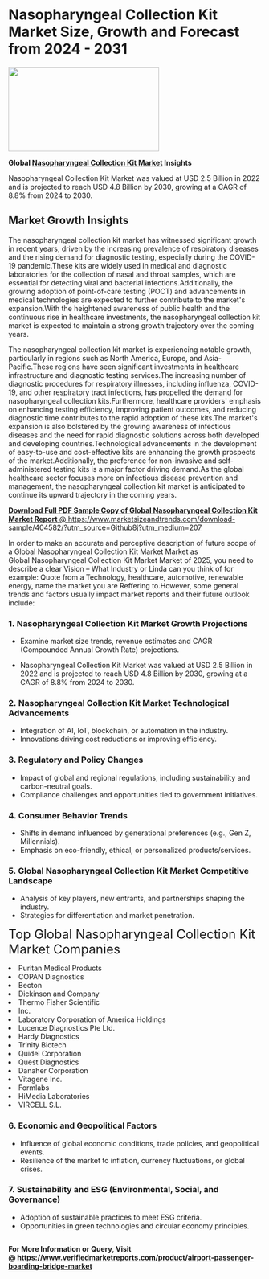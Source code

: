<H1>Nasopharyngeal Collection Kit Market Size, Growth and Forecast from 2024 - 2031</H1><img class="aligncenter size-medium wp-image-584254" src="https://thirdeyenews.in/wp-content/uploads/2024/09/Global-Market-Research-300x168.jpeg" alt="" width="300" height="168" /><p><strong>Global&nbsp;<a href="https://www.marketsizeandtrends.com/download-sample/404582/?utm_source=Github8j?utm_medium=207">Nasopharyngeal Collection Kit Market</a> Insights</strong></p><p>Nasopharyngeal Collection Kit Market was valued at USD 2.5 Billion in 2022 and is projected to reach USD 4.8 Billion by 2030, growing at a CAGR of 8.8% from 2024 to 2030.</p><p><h2>Market Growth Insights</h2> <p>The nasopharyngeal collection kit market has witnessed significant growth in recent years, driven by the increasing prevalence of respiratory diseases and the rising demand for diagnostic testing, especially during the COVID-19 pandemic.These kits are widely used in medical and diagnostic laboratories for the collection of nasal and throat samples, which are essential for detecting viral and bacterial infections.Additionally, the growing adoption of point-of-care testing (POCT) and advancements in medical technologies are expected to further contribute to the market's expansion.With the heightened awareness of public health and the continuous rise in healthcare investments, the nasopharyngeal collection kit market is expected to maintain a strong growth trajectory over the coming years.</p> <p><a href="#"></a></p> <p>The nasopharyngeal collection kit market is experiencing notable growth, particularly in regions such as North America, Europe, and Asia-Pacific.These regions have seen significant investments in healthcare infrastructure and diagnostic testing services.The increasing number of diagnostic procedures for respiratory illnesses, including influenza, COVID-19, and other respiratory tract infections, has propelled the demand for nasopharyngeal collection kits.Furthermore, healthcare providers' emphasis on enhancing testing efficiency, improving patient outcomes, and reducing diagnostic time contributes to the rapid adoption of these kits.The market's expansion is also bolstered by the growing awareness of infectious diseases and the need for rapid diagnostic solutions across both developed and developing countries.Technological advancements in the development of easy-to-use and cost-effective kits are enhancing the growth prospects of the market.Additionally, the preference for non-invasive and self-administered testing kits is a major factor driving demand.As the global healthcare sector focuses more on infectious disease prevention and management, the nasopharyngeal collection kit market is anticipated to continue its upward trajectory in the coming years.</p> <p><a href="#"></p><p><span class=""><strong>Download Full PDF Sample Copy of Global Nasopharyngeal Collection Kit Market Report</strong> @ <a href="https://www.marketsizeandtrends.com/download-sample/404582/?utm_source=Github8j?utm_medium=207" target="_blank">https://www.marketsizeandtrends.com/download-sample/404582/?utm_source=Github8j?utm_medium=207</a></span></p><p>In order to make an accurate and perceptive description of future scope of a Global&nbsp;Nasopharyngeal Collection Kit Market Market as Global&nbsp;Nasopharyngeal Collection Kit Market Market of 2025, you need to describe a clear Vision &ndash; What Industry or Linda can you think of for example: Quote from a Technology, healthcare, automotive, renewable energy, name the market you are Reffering to.However, some general trends and factors usually impact market reports and their future outlook include:</p><h3>1.&nbsp;<strong>Nasopharyngeal Collection Kit Market Growth Projections</strong></h3><ul><li>Examine market size trends, revenue estimates and CAGR (Compounded Annual Growth Rate) projections.</li><li><p>Nasopharyngeal Collection Kit Market was valued at USD 2.5 Billion in 2022 and is projected to reach USD 4.8 Billion by 2030, growing at a CAGR of 8.8% from 2024 to 2030.</p></li></ul><h3>2.&nbsp;<strong>Nasopharyngeal Collection Kit Market Technological Advancements</strong></h3><ul><li>Integration of AI, IoT, blockchain, or automation in the industry.</li><li>Innovations driving cost reductions or improving efficiency.</li></ul><h3>3.&nbsp;<strong>Regulatory and Policy Changes</strong></h3><ul><li>Impact of global and regional regulations, including sustainability and carbon-neutral goals.</li><li>Compliance challenges and opportunities tied to government initiatives.</li></ul><h3>4.&nbsp;<strong>Consumer Behavior Trends</strong></h3><ul><li>Shifts in demand influenced by generational preferences (e.g., Gen Z, Millennials).</li><li>Emphasis on eco-friendly, ethical, or personalized products/services.</li></ul><h3>5.&nbsp;<strong>Global Nasopharyngeal Collection Kit Market Competitive Landscape</strong></h3><ul><li>Analysis of key players, new entrants, and partnerships shaping the industry.</li><li>Strategies for differentiation and market penetration.</li></ul><p data-pm-slice="1 1 []"><span style="color: inherit; font-family: inherit; font-size: 25px;">Top Global Nasopharyngeal Collection Kit Market Companies</span></p><div class="" data-test-id=""><p><li>Puritan Medical Products</li><li> COPAN Diagnostics</li><li> Becton</li><li> Dickinson and Company</li><li> Thermo Fisher Scientific</li><li> Inc.</li><li> Laboratory Corporation of America Holdings</li><li> Lucence Diagnostics Pte Ltd.</li><li> Hardy Diagnostics</li><li> Trinity Biotech</li><li> Quidel Corporation</li><li> Quest Diagnostics</li><li> Danaher Corporation</li><li> Vitagene Inc.</li><li> Formlabs</li><li> HiMedia Laboratories</li><li> VIRCELL S.L.</li></p></div><h3>6.&nbsp;<strong>Economic and Geopolitical Factors</strong></h3><ul><li>Influence of global economic conditions, trade policies, and geopolitical events.</li><li>Resilience of the market to inflation, currency fluctuations, or global crises.</li></ul><h3>7.&nbsp;<strong>Sustainability and ESG (Environmental, Social, and Governance)</strong></h3><ul><li>Adoption of sustainable practices to meet ESG criteria.</li><li>Opportunities in green technologies and circular economy principles.</li></ul><h2><strong style="font-size: 14px;">For More Information or Query, Visit @&nbsp;</strong><a style="background-color: #ffffff; font-size: 14px;" href="https://www.marketsizeandtrends.com/report/nasopharyngeal-collection-kit-market/" target="_blank">https://www.verifiedmarketreports.com/product/airport-passenger-boarding-bridge-market</a></h2>